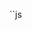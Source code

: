 ``js

<!DOCTYPE html>
<html lang="en">
<head>
    <meta charset="UTF-8">
    <title>setInterval</title>
</head>
<body>

<script>
    
    
    //对象 事件 回调函数 组件--对象+事件+回调函数的集成体
    //组件的认识
    //json：解决参数问题
    //事件(回调函数)：将一些操作继续交由用户去处理
    //call(对象,参数1,参数2...)，apply(对象,[参数1,参数2...])值是改变对象的引用
    //call和apply是函数的一种执行方式，只是这种执行可以改变这个函数中this的指向
    //公式：函数.call(对象,参数)

    var username = "fei";
    function test(){
        alert("=="+this.username);
    }

    var xin = {
        username:"xin",
        sayHello:function(){
            test.call(this);//执行并且改变this的指向
        }
    };
    xin.sayHello();

    
    
    
    
</script>
</body>
</html>

```

